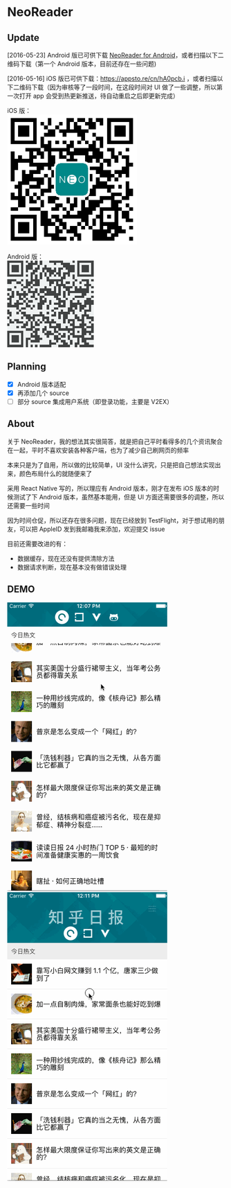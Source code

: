 # NeoReader

## Update
[2016-05-23] Android 版已可供下载 [NeoReader for Android](neoreader.apk)，或者扫描以下二维码下载（第一个 Android 版本，目前还存在一些问题)

[2016-05-16] iOS 版已可供下载：https://appsto.re/cn/hA0pcb.i ，或者扫描以下二维码下载（因为审核等了一段时间，在这段时间对 UI 做了一些调整，所以第一次打开 app 会受到热更新推送，待自动重启之后即更新完成）

iOS 版：   
![iOS version](qrcode.png)

Android 版：   
![Android version](qrcode-android.png)

## Planning

- [x] Android 版本适配  
- [x] 再添加几个 source  
- [ ] 部分 source 集成用户系统（即登录功能，主要是 V2EX） 

## About

关于 NeoReader，我的想法其实很简答，就是把自己平时看得多的几个资讯聚合在一起，平时不喜欢安装各种客户端，也为了减少自己刷网页的频率

本来只是为了自用，所以做的比较简单，UI 没什么讲究，只是把自己想法实现出来，颜色布局什么的就随便来了

采用 React Native 写的，所以理应有 Android 版本，刚才在发布 iOS 版本的时候测试了下 Android 版本，虽然基本能用，但是 UI 方面还需要很多的调整，所以还需要一些时间

因为时间仓促，所以还存在很多问题，现在已经放到 TestFlight，对于想试用的朋友，可以把 AppleID 发到我邮箱我来添加，欢迎提交 issue

目前还需要改进的有：
* 数据缓存，现在还没有提供清除方法
* 数据请求判断，现在基本没有做错误处理

## DEMO

![reader1.gif](reader1.gif)
![reader2.gif](reader2.gif)
